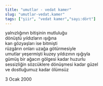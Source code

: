 ```yaml
---
title: "umutlar - vedat kamer"
slug: "umutlar-vedat.kamer"
tags: ["şiir", "vedat kamer","sayı:dört"]
---
```

yalnızlığının bitişinin mutluluğu  
dönüştü yıldızların ışığına\
kan gözyaşları ise bitmişti\
rüzgârın onları uzağa götürmesiyle\
umutlar yeşermişti kuzey yıldızının ışığıyla\
gümüş bir ağacın gölgesi kadar huzurlu\
sessizliğin sözcüklere dönüşmesi kadar güzel\
ve dostluğumuz kadar ölümsüz

3 Ocak 2000
